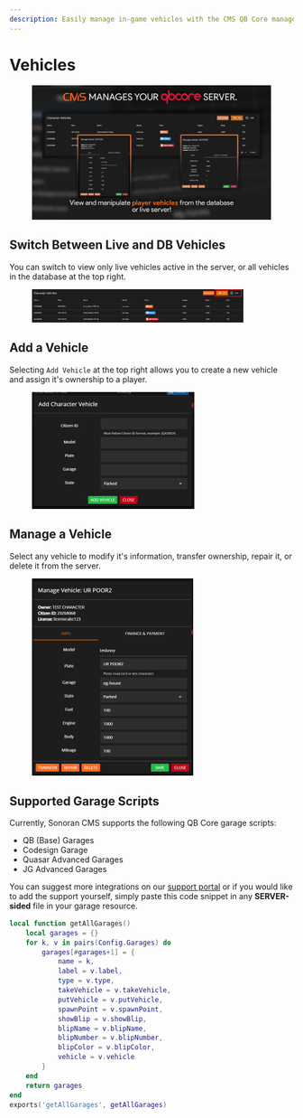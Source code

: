 ```yaml
---
description: Easily manage in-game vehicles with the CMS QB Core management panel!
---
```


# Vehicles

<figure><img src="../../../.gitbook/assets/vehicles.png" alt="" width="563"><figcaption></figcaption></figure>

## Switch Between Live and DB Vehicles

You can switch to view only live vehicles active in the server, or all vehicles in the database at the top right.

<figure><img src="../../../.gitbook/assets/image (22).png" alt="" width="375"><figcaption></figcaption></figure>



## Add a Vehicle

Selecting `Add Vehicle` at the top right allows you to create a new vehicle and assign it's ownership to a player.

<figure><img src="../../../.gitbook/assets/image (27).png" alt="" width="288"><figcaption></figcaption></figure>

## Manage a Vehicle

Select any vehicle to modify it's information, transfer ownership, repair it, or delete it from the server.

<figure><img src="../../../.gitbook/assets/image (23).png" alt="" width="286"><figcaption></figcaption></figure>

## Supported Garage Scripts

Currently, Sonoran CMS supports the following QB Core garage scripts:

* QB (Base) Garages
* Codesign Garage
* Quasar Advanced Garages
* JG Advanced Garages

You can suggest more integrations on our [support portal](https://support.sonoransoftware.com) or if you would like to add the support yourself, simply paste this code snippet in any **SERVER-sided** file in your garage resource.&#x20;

```lua
local function getAllGarages()
    local garages = {}
    for k, v in pairs(Config.Garages) do
        garages[#garages+1] = {
            name = k,
            label = v.label,
            type = v.type,
            takeVehicle = v.takeVehicle,
            putVehicle = v.putVehicle,
            spawnPoint = v.spawnPoint,
            showBlip = v.showBlip,
            blipName = v.blipName,
            blipNumber = v.blipNumber,
            blipColor = v.blipColor,
            vehicle = v.vehicle
        }
    end
    return garages
end
exports('getAllGarages', getAllGarages)
```
